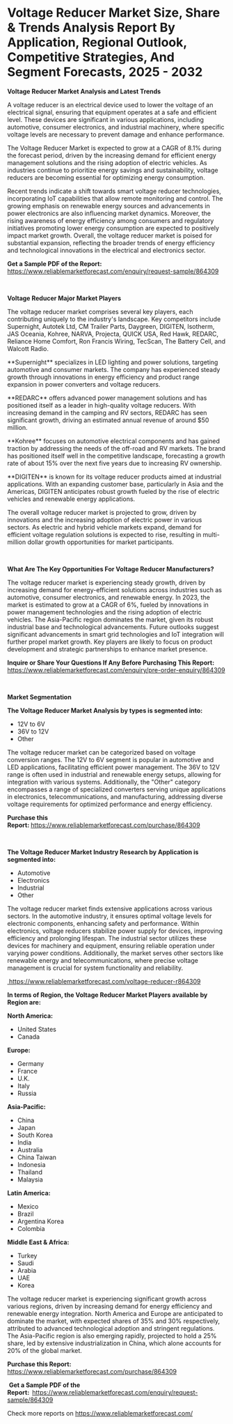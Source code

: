 <p><h1>Voltage Reducer Market Size, Share & Trends Analysis Report By Application, Regional Outlook, Competitive Strategies, And Segment Forecasts, 2025 - 2032</h1></p><p><strong>Voltage Reducer Market Analysis and Latest Trends</strong></p>
<p><p>A voltage reducer is an electrical device used to lower the voltage of an electrical signal, ensuring that equipment operates at a safe and efficient level. These devices are significant in various applications, including automotive, consumer electronics, and industrial machinery, where specific voltage levels are necessary to prevent damage and enhance performance. </p><p>The Voltage Reducer Market is expected to grow at a CAGR of 8.1% during the forecast period, driven by the increasing demand for efficient energy management solutions and the rising adoption of electric vehicles. As industries continue to prioritize energy savings and sustainability, voltage reducers are becoming essential for optimizing energy consumption. </p><p>Recent trends indicate a shift towards smart voltage reducer technologies, incorporating IoT capabilities that allow remote monitoring and control. The growing emphasis on renewable energy sources and advancements in power electronics are also influencing market dynamics. Moreover, the rising awareness of energy efficiency among consumers and regulatory initiatives promoting lower energy consumption are expected to positively impact market growth. Overall, the voltage reducer market is poised for substantial expansion, reflecting the broader trends of energy efficiency and technological innovations in the electrical and electronics sector.</p></p>
<p><strong>Get a Sample PDF of the Report:&nbsp;</strong> <a href="https://www.reliablemarketforecast.com/enquiry/request-sample/864309?utm_campaign=1906&utm_medium=2&utm_source=Github&utm_content=ia&utm_term=13022025&utm_id=voltage-reducer">https://www.reliablemarketforecast.com/enquiry/request-sample/864309</a></p>
<p>&nbsp;</p>
<p><strong>Voltage Reducer Major Market Players</strong></p>
<p><p>The voltage reducer market comprises several key players, each contributing uniquely to the industry's landscape. Key competitors include Supernight, Autotek Ltd, CM Trailer Parts, Daygreen, DIGITEN, Isotherm, JAS Oceania, Kohree, NARVA, Projecta, QUICK USA, Red Hawk, REDARC, Reliance Home Comfort, Ron Francis Wiring, TecScan, The Battery Cell, and Walcott Radio.</p><p>**Supernight** specializes in LED lighting and power solutions, targeting automotive and consumer markets. The company has experienced steady growth through innovations in energy efficiency and product range expansion in power converters and voltage reducers.</p><p>**REDARC** offers advanced power management solutions and has positioned itself as a leader in high-quality voltage reducers. With increasing demand in the camping and RV sectors, REDARC has seen significant growth, driving an estimated annual revenue of around $50 million.</p><p>**Kohree** focuses on automotive electrical components and has gained traction by addressing the needs of the off-road and RV markets. The brand has positioned itself well in the competitive landscape, forecasting a growth rate of about 15% over the next five years due to increasing RV ownership.</p><p>**DIGITEN** is known for its voltage reducer products aimed at industrial applications. With an expanding customer base, particularly in Asia and the Americas, DIGITEN anticipates robust growth fueled by the rise of electric vehicles and renewable energy applications.</p><p>The overall voltage reducer market is projected to grow, driven by innovations and the increasing adoption of electric power in various sectors. As electric and hybrid vehicle markets expand, demand for efficient voltage regulation solutions is expected to rise, resulting in multi-million dollar growth opportunities for market participants.</p></p>
<p>&nbsp;</p>
<p><strong>What Are The Key Opportunities For Voltage Reducer Manufacturers?</strong></p>
<p><p>The voltage reducer market is experiencing steady growth, driven by increasing demand for energy-efficient solutions across industries such as automotive, consumer electronics, and renewable energy. In 2023, the market is estimated to grow at a CAGR of 6%, fueled by innovations in power management technologies and the rising adoption of electric vehicles. The Asia-Pacific region dominates the market, given its robust industrial base and technological advancements. Future outlooks suggest significant advancements in smart grid technologies and IoT integration will further propel market growth. Key players are likely to focus on product development and strategic partnerships to enhance market presence.</p></p>
<p><strong>Inquire or Share Your Questions If Any Before Purchasing This Report:</strong> <a href="https://www.reliablemarketforecast.com/enquiry/pre-order-enquiry/864309?utm_campaign=1906&utm_medium=2&utm_source=Github&utm_content=ia&utm_term=13022025&utm_id=voltage-reducer">https://www.reliablemarketforecast.com/enquiry/pre-order-enquiry/864309</a></p>
<p>&nbsp;</p>
<p><strong>Market Segmentation</strong></p>
<p><strong>The Voltage Reducer Market Analysis by types is segmented into:</strong></p>
<p><ul><li>12V to 6V</li><li>36V to 12V</li><li>Other</li></ul></p>
<p><p>The voltage reducer market can be categorized based on voltage conversion ranges. The 12V to 6V segment is popular in automotive and LED applications, facilitating efficient power management. The 36V to 12V range is often used in industrial and renewable energy setups, allowing for integration with various systems. Additionally, the "Other" category encompasses a range of specialized converters serving unique applications in electronics, telecommunications, and manufacturing, addressing diverse voltage requirements for optimized performance and energy efficiency.</p></p>
<p><strong>Purchase this Report:&nbsp;</strong><a href="https://www.reliablemarketforecast.com/purchase/864309?utm_campaign=1906&utm_medium=2&utm_source=Github&utm_content=ia&utm_term=13022025&utm_id=voltage-reducer">https://www.reliablemarketforecast.com/purchase/864309</a></p>
<p>&nbsp;</p>
<p><strong>The Voltage Reducer Market Industry Research by Application is segmented into:</strong></p>
<p><ul><li>Automotive</li><li>Electronics</li><li>Industrial</li><li>Other</li></ul></p>
<p><p>The voltage reducer market finds extensive applications across various sectors. In the automotive industry, it ensures optimal voltage levels for electronic components, enhancing safety and performance. Within electronics, voltage reducers stabilize power supply for devices, improving efficiency and prolonging lifespan. The industrial sector utilizes these devices for machinery and equipment, ensuring reliable operation under varying power conditions. Additionally, the market serves other sectors like renewable energy and telecommunications, where precise voltage management is crucial for system functionality and reliability.</p></p>
<p><a href="https://www.reliablemarketforecast.com/voltage-reducer-r864309?utm_campaign=1906&utm_medium=2&utm_source=Github&utm_content=ia&utm_term=13022025&utm_id=voltage-reducer">&nbsp;https://www.reliablemarketforecast.com/voltage-reducer-r864309</a></p>
<p><strong>In terms of Region, the Voltage Reducer Market Players available by Region are:</strong></p>
<p>
    <p> <strong> North America: </strong>
        <ul>
            <li>United States</li>
            <li>Canada</li>
        </ul>
        </p> 
    <p> <strong> Europe: </strong>
        <ul>
            <li>Germany</li>
            <li>France</li>
            <li>U.K.</li>
            <li>Italy</li>
            <li>Russia</li>
        </ul>
        </p> 
    <p> <strong> Asia-Pacific: </strong>
        <ul>
            <li>China</li>
            <li>Japan</li>
            <li>South Korea</li>
            <li>India</li>
            <li>Australia</li>
            <li>China Taiwan</li>
            <li>Indonesia</li>
            <li>Thailand</li>
            <li>Malaysia</li>
        </ul>
        </p> 
    <p> <strong> Latin America: </strong>
        <ul>
            <li>Mexico</li>
            <li>Brazil</li>
            <li>Argentina Korea</li>
            <li>Colombia</li>
        </ul>
        </p> 
    <p> <strong> Middle East & Africa: </strong>
        <ul>
            <li>Turkey</li>
            <li>Saudi</li>
            <li>Arabia</li>
            <li>UAE</li>
            <li>Korea</li>
        </ul>
    </p>
    </p>
<p><p>The voltage reducer market is experiencing significant growth across various regions, driven by increasing demand for energy efficiency and renewable energy integration. North America and Europe are anticipated to dominate the market, with expected shares of 35% and 30% respectively, attributed to advanced technological adoption and stringent regulations. The Asia-Pacific region is also emerging rapidly, projected to hold a 25% share, led by extensive industrialization in China, which alone accounts for 20% of the global market.</p></p>
<p><strong>Purchase this Report: </strong><a href="https://www.reliablemarketforecast.com/purchase/864309?utm_campaign=1906&utm_medium=2&utm_source=Github&utm_content=ia&utm_term=13022025&utm_id=voltage-reducer">https://www.reliablemarketforecast.com/purchase/864309</a></p>
<p>&nbsp;<strong>Get a Sample PDF of the Report:&nbsp;&nbsp;</strong><a href="https://www.reliablemarketforecast.com/enquiry/request-sample/864309?utm_campaign=1906&utm_medium=2&utm_source=Github&utm_content=ia&utm_term=13022025&utm_id=voltage-reducer">https://www.reliablemarketforecast.com/enquiry/request-sample/864309</a></p>
<p><strong></strong></p>
<p>Check more reports on <a href="https://www.reliablemarketforecast.com/?utm_campaign=1906&utm_medium=2&utm_source=Github&utm_content=ia&utm_term=13022025&utm_id=voltage-reducer">https://www.reliablemarketforecast.com/</a></p>